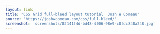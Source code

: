 ```yaml
---
layout: link
title: "CSS Grid full-bleed layout tutorial  Josh W Comeau"
source: 'https://joshwcomeau.com/css/full-bleed/'
screenshot: 'screenshots/8f141f4d-bd48-4006-98e9-c8fdc848a248.jpg'
---
```


